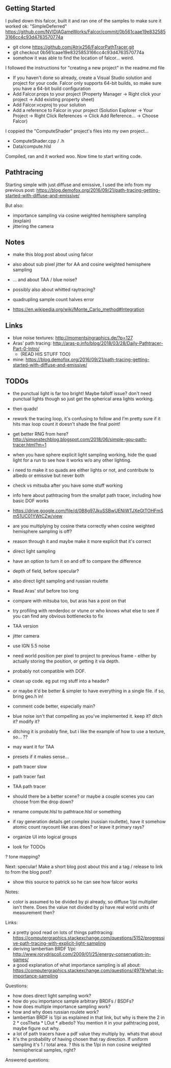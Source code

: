 ## Getting Started

I pulled down this falcor, built it and ran one of the samples to make sure it worked ok: "SimpleDeferred"
https://github.com/NVIDIAGameWorks/Falcor/commit/0b561caae19e8325853166cc4c93d4763570774a
* git clone https://github.com/Atrix256/FalcorPathTracer.git
* git checkout 0b561caae19e8325853166cc4c93d4763570774a
* somehow it was able to find the location of falcor... weird.

I followed the instructions for "creating a new project" in the readme.md file
* If you haven't done so already, create a Visual Studio solution and project for your code. Falcor only supports 64-bit builds, so make sure you have a 64-bit build configuration
* Add Falcor.props to your project (Property Manager -> Right click your project -> Add existing property sheet)
* Add Falcor.vcxproj to your solution
* Add a reference to Falcor in your project (Solution Explorer -> Your Project -> Right Click References -> Click Add Reference... -> Choose Falcor)

I coppied the "ComputeShader" project's files into my own project...
* ComputeShader.cpp / .h
* Data/compute.hlsl

Compiled, ran and it worked woo.  Now time to start writing code.

## Pathtracing

Starting simple with just diffuse and emissive, I used the info from my previous post:
https://blog.demofox.org/2016/09/21/path-tracing-getting-started-with-diffuse-and-emissive/

But also:
* importance sampling via cosine weighted hemisphere sampling (explain)
* jittering the camera




## Notes

* make this blog post about using falcor
* also about sub pixel jitter for AA and cosine weighted hemisphere sampling
* ... and about TAA / blue noise?
* possibly also about whitted raytracing?

* quadrupling sample count halves error
 * https://en.wikipedia.org/wiki/Monte_Carlo_method#Integration

## Links

* blue noise textures: http://momentsingraphics.de/?p=127
* Aras' path tracing: http://aras-p.info/blog/2018/03/28/Daily-Pathtracer-Part-0-Intro/
  * (READ HIS STUFF TOO)
* mine: https://blog.demofox.org/2016/09/21/path-tracing-getting-started-with-diffuse-and-emissive/

## TODOs

* the punctual light is far too bright! Maybe falloff issue? don't need punctual lights though so just get the spherical area lights working.
 * then quads!

* rework the tracing loop, it's confusing to follow and I'm pretty sure if it hits max loop count it doesn't shade the final point!

* get better RNG from here? http://simonstechblog.blogspot.com/2018/06/simple-gpu-path-tracer.html?m=1

* when you have sphere explicit light sampling working, hide the quad light for a run to see how it works w/o any other lighting.

* i need to make it so quads are either lights or not, and contribute to albedo or emissive but never both

* check vs mitsuba after you have some stuff working

* info here about pathtracing from the smallpt path tracer, including how basic DOF works
 * https://drive.google.com/file/d/0B8g97JkuSSBwUENiWTJXeGtTOHFmSm51UC01YWtCZw/view

* are you multiplying by cosine theta correctly when cosine weighted hemisphere sampling is off?
 * reason through it and maybe make it more explicit that it's correct

* direct light sampling
 * have an option to turn it on and off to compare the difference

* depth of field, before specular?
 * also direct light sampling and russian roulette

* Read Aras' stuf before too long
 * compare with mitsuba too, but aras has a post on that

* try profiling with renderdoc or vtune or who knows what else to see if you can find any obvious bottlenecks to fix

* TAA version
 * jitter camera
 * use IGN 5.5 noise
 * need world position per pixel to project to previous frame - either by actually storing the position, or getting it via depth.
 * probably not compatible with DOF.

* clean up code. eg put rng stuff into a header?
 * or maybe it'd be better & simpler to have everything in a single file. if so, bring geo.h in!

* comment code better, especially main?

* blue noise isn't that compelling as you've implemented it. keep it? ditch it? modify it?
 * ditching it is probably fine, but i like the example of how to use a texture, so... ??
 * may want it for TAA

* presets if it makes sense...
 * path tracer slow
 * path tracer fast
 * TAA path tracer

* should there be a better scene? or maybe a couple scenes you can choose from the drop down?

* rename compute.hlsl to pathtrace.hlsl or something

* if ray generation details get complex (russian roullette), have it somehow atomic count raycount like aras does? or leave it primary rays?

* organize UI into logical groups

* look for TODOs

? tone mapping?

Next: specular!  Make a short blog post about this and a tag / release to link to from the blog post?
* show this source to patrick so he can see how falcor works

Notes:
* color is assumed to be divided by pi already, so diffuse 1/pi multiplier isn't there. Does the value not divided by pi have real world units of measurement then?

Links:
* a pretty good read on lots of things pathtracing: https://computergraphics.stackexchange.com/questions/5152/progressive-path-tracing-with-explicit-light-sampling
* deriving lambertian BRDF 1/pi: http://www.rorydriscoll.com/2009/01/25/energy-conservation-in-games/
* a good explanation of what importance sampling is all about: https://computergraphics.stackexchange.com/questions/4979/what-is-importance-sampling

Questions:
* how does direct light sampling work?
* how do you importance sample arbitrary BRDFs / BSDFs?
* how does multiple importance sampling work?
* how and why does russian roulete work?
* lambertian BRDF is 1/pi as explained in that link, but why is there the 2 in 2 * cosTheta * LOut * albedo? You mention it in your pathtracing post, maybe figure out why.
* a lot of path tracers have a pdf value they multiply by. whats that about
 * It's the probability of having chosen that ray direction. If uniform sampling it's 1 / total area.
 ? this is the 1/pi in non cosine weighted hemispherical samples, right?

Answered questions:
